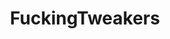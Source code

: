 ---
title: FuckingTweakers
crosslinks:
- livven
- Stims
- couplesgonewild
- opiates_gonewild
- DrugsOver30
- RCSources
- Drugs
- PnPplayground
---